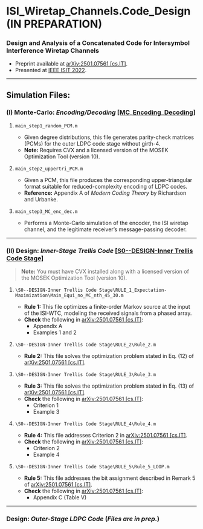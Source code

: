 # ISI_Wiretap_Channels.Code_Design (IN PREPARATION)

### Design and Analysis of a Concatenated Code for Intersymbol Interference Wiretap Channels

- Preprint available at [arXiv:2501.07561 [cs.IT]](https://arxiv.org/abs/2501.07561).  
- Presented at [IEEE ISIT 2022](https://ieeexplore.ieee.org/abstract/document/9834578).  

---
## Simulation Files:

### (I) Monte-Carlo: *Encoding/Decoding* [\[MC_Encoding_Decoding\]](https://github.com/arianouri/ISI_Wiretap_Channels.Code_Design/tree/main/%5BSIMULATION_FILES%5D%20Code%20Design/MC_Encoding_Decoding)

1. `main_step1_random_PCM.m`  
   * Given degree distributions, this file generates parity-check matrices (PCMs) for the outer LDPC code stage without girth-4.  
   * **Note:** Requires CVX and a licensed version of the MOSEK Optimization Tool (version 10).  

2. `main_step2_uppertri_PCM.m`  
   * Given a PCM, this file produces the corresponding upper-triangular format suitable for reduced-complexity encoding of LDPC codes.  
   * **Reference:** Appendix A of *Modern Coding Theory* by Richardson and Urbanke.  

3. `main_step3_MC_enc_dec.m`  
   * Performs a Monte-Carlo simulation of the encoder, the ISI wiretap channel, and the legitimate receiver’s message-passing decoder.  

---

### (II) Design: *Inner-Stage Trellis Code*  [\[S0--DESIGN-Inner Trellis Code Stage\]](https://github.com/arianouri/ISI_Wiretap_Channels.Code_Design/tree/b20cbda79aa2a426671f5203387c611d9c9f0814/%5BSIMULATION_FILES%5D%20Code%20Design/S0--DESIGN-Inner%20Trellis%20Code%20Stage)

> **Note:** You must have CVX installed along with a licensed version of the MOSEK Optimization Tool (version 10).

1. `\S0--DESIGN-Inner Trellis Code Stage\RULE_1_Expectation-Maximization\Main_Equi_no_MC_nth_45_30.m`  
   * **Rule 1:** This file optimizes a finite-order Markov source at the input of the ISI-WTC, modeling the received signals from a phased array.  
   * **Check** the following in [arXiv:2501.07561 [cs.IT]](https://arxiv.org/abs/2501.07561):  
     * Appendix A  
     * Examples 1 and 2  

2. `\S0--DESIGN-Inner Trellis Code Stage\RULE_2\Rule_2.m`  
   * **Rule 2:** This file solves the optimization problem stated in Eq. (12) of [arXiv:2501.07561 [cs.IT]](https://arxiv.org/abs/2501.07561).  

3. `\S0--DESIGN-Inner Trellis Code Stage\RULE_3\Rule_3.m`  
   * **Rule 3:** This file solves the optimization problem stated in Eq. (13) of [arXiv:2501.07561 [cs.IT]](https://arxiv.org/abs/2501.07561).  
   * **Check** the following in [arXiv:2501.07561 [cs.IT]](https://arxiv.org/abs/2501.07561):  
     * Criterion 1  
     * Example 3  

4. `\S0--DESIGN-Inner Trellis Code Stage\RULE_4\Rule_4.m`  
   * **Rule 4:** This file addresses Criterion 2 in [arXiv:2501.07561 [cs.IT]](https://arxiv.org/abs/2501.07561).  
   * **Check** the following in [arXiv:2501.07561 [cs.IT]](https://arxiv.org/abs/2501.07561):  
     * Criterion 2  
     * Example 4  

5. `\S0--DESIGN-Inner Trellis Code Stage\RULE_5\Rule_5_LOOP.m`  
   * **Rule 5:** This file addresses the bit assignment described in Remark 5 of [arXiv:2501.07561 [cs.IT]](https://arxiv.org/abs/2501.07561).  
   * **Check** the following in [arXiv:2501.07561 [cs.IT]](https://arxiv.org/abs/2501.07561):  
     * Appendix C (Table V)  

---

### Design: *Outer-Stage LDPC Code* (*Files are in prep.*) 
